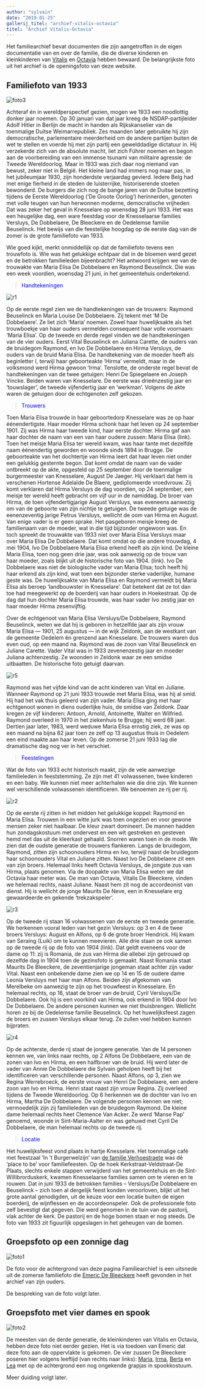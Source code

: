 ```yaml
---
author: "sylvain"
date: "2019-01-25"
gallerij_titel: "archief-vitalis-octavia"
titel: "Archief Vitalis-Octavia"
---
```

Het familiearchief bevat documenten die zijn aangetroffen in de eigen documentatie van en over de familie, die de diverse kinderen en kleinkinderen van [Vitalis](1879-vitalis-de-bleeckere) en [Octavia](1878-octavia-versluys) hebben bewaard. De belangrijkste foto uit het archief is de openingsfoto van deze website.

## Familiefoto van 1933

![foto3](foto3.jpg)

Achteraf én in wereldperspectief gezien, mogen we 1933 een noodlottig donker jaar noemen. Op 30 januari van dat jaar kreeg de NSDAP-partijleider Adolf Hitler in Berlijn de macht in handen als Rijkskanselier van de toenmalige Duitse Weimarrepubliek. Zes maanden later gebruikte hij zijn democratische, parlementaire  meerderheid om de andere partijen buiten de wet te stellen en voerde hij met zijn partij een gewelddadige dictatuur in. Hij verzekerde zich van de absolute macht, liet zich Führer noemen en begon aan de voorbereiding van een immense tsunami van militaire agressie: de Tweede Wereldoorlog. 
Maar in 1933 was zich daar nog niemand van bewust, zeker niet in België. Het kleine land had immers nog maar pas, in het jubileumjaar 1930, zijn honderdste verjaardag gevierd. Iedere Belg had met enige fierheid in de steden de luisterrijke, historiserende stoeten bewonderd. De burgers die zich nog de bange jaren van de Duitse bezetting tijdens de Eerste Wereldoorlog (‘De Groote Oorlog’) herinnerden, genoten met volle teugen van hun herwonnen moderne, democratische vrijheden. Dat was zeker het geval in Knesselare op woensdag 28 juni 1933. Het was een heugelijke dag, een ware feestdag voor de Knesselaarse families Versluys, De Dobbelaere, De Bleeckere en de Oedelemse familie Beuselinck. Het bewijs van die feestelijke hoogdag op de eerste dag van de zomer is de grote familiefoto van 1933. 

Wie goed kijkt, merkt onmiddellijk op dat de familiefoto tevens een trouwfoto is. Wie was het gelukkige echtpaar dat in de bloemen werd gezet en de betrokken familieleden bijeenbracht? Het antwoord krijgen we van de trouwakte van Maria Elisa De Dobbelaere en Raymond Beuselinck. Die was een week voordien, woensdag 21 juni,  in het gemeentehuis ondertekend. 

><span style="color:blue">Handtekeningen</span>

![r1](r1.jpg)

Op de eerste regel zien we de handtekeningen van de trouwers: Raymond Beuselinck en Maria Louise De Dobbelaere. Zij tekent met ‘M De Dobbelaere’. Ze liet zich ‘Maria’ noemen. Zowel haar  huwelijksakte als het trouwboekje van haar ouders vermelden consequent haar volle voornaam: ‘Maria Elisa’. Op de tweede en derde regel vinden we de handtekeningen van de vier ouders. Eerst Vital Beuselinck en Juliana Carette, de ouders van de bruidegom Raymond, en Ivo De Dobbelaere en Hirma Versluys, de ouders van de bruid Maria Elisa. De handtekening van de moeder heeft als beginletter I, terwijl haar geboorteakte ‘Hirma’ vermeldt, maar in de volksmond werd Hirma gewoon ‘Irma’. Tenslotte, de onderste regel bevat de handtekeningen van de twee getuigen: Henri De Spiegelaere en Joseph Vincke. Beiden waren van Knesselare. De eerste was drieënzestig jaar en ‘touwslager’, de tweede vijfendertig jaar en ‘werkman’. Volgens de akte waren de getuigen door de echtgenoten zelf gekozen.

><span style="color:blue">Trouwers</span>

Toen Maria Elisa trouwde in haar geboortedorp Knesselare was ze op haar éénendertigste. Haar moeder Hirma schonk haar het leven op 24 september 1901. Zij was Hirma haar tweede kind, haar eerste dochter. Hirma gaf aan haar dochter de naam van een van haar oudere zussen: Maria Elisa (link). Toen het meisje Maria Elisa ter wereld kwam, was haar tante met dezelfde naam éénendertig geworden en woonde sinds 1894 in Brugge. De geboorteakte van het dochtertje van Hirma leert dat haar leven niet onder een gelukkig gesternte begon. Dat komt omdat de naam van de vader ontbreekt op de akte, opgesteld op 25 september door de toenmalige burgermeester van Knesselare, August De Jaeger. Hij verklaart dat hem is verschenen Hortense Adelaïde De Blaere, gediplomeerde vroedvrouw. Zij komt verklaren dat Hirma Versluys de dag voordien, op 24 september, een meisje ter wereld heeft gebracht om vijf uur in de namiddag. De broer van Hirma,  de toen vijfendertigjarige August Versluys, was eveneens aanwezig om van de geboorte van zijn nichtje te getuigen. De tweede getuige was de eenenzeventig jarige Petrus Versluys, wellicht de oom van Hirma en August. Van enige vader is er geen sprake. Het pasgeboren meisje kreeg de familienaam van de moeder, wat in die tijd bijzonder ongewoon was. En toch spreekt de trouwakte van 1933 niet over Maria Elisa Versluys maar over Maria Elisa De Dobbelaere. Dat komt omdat op die andere trouwdag, 4 mei 1904, Ivo De Dobbelaere Maria Elisa erkend heeft als zijn kind. De kleine Maria Elisa, toen nog geen drie jaar, was ook aanwezig op de trouw van haar moeder, zoals blijkt uit de historische foto van 1904. (link). Ivo De Dobbelaere was niet de biologische vader van Maria Elisa; toch heeft hij haar erkend als zijn kind, wat toen een bijzonder sterke vaderlijke, humane geste was. De huwelijksakte van Maria Elisa en Raymond vermeldt bij Maria Elisa als beroep ‘landbouwster in Knesselare’. Dat betekent dat ze tot dan toe had meegewerkt op de boerderij van haar ouders in Hoekestraat. Op de dag dat hun dochter Maria Elisa trouwde, was haar vader Ivo zestig jaar en haar moeder Hirma zesenvijftig.

Over de echtgenoot van Maria Elisa Versluys/De Dobbelaere, Raymond Beuselinck, weten we dat hij is geboren in hetzelfde jaar als zijn vrouw Maria Elisa ― 1901, 25 augustus ― in de wijk Zeldonk, aan de westkant van de gemeente Oedelem én grenzend aan Knesselare. De trouwers waren dus even oud, op een maand na. Raymond was de zoon van Vital Beuselinck en Juliane Carette. Vader Vital was in 1933 zevenenzestig jaar en moeder Juliana achtenzestig. Ze woonden in Zeldonk waar ze een smidse uitbaatten. De historische foto getuigt daarvan.

![r5](r5.jpg)

Raymond was het vijfde kind van de acht kinderen van Vital en Juliane. Wanneer Raymond op 21 juni 1933 trouwde met Maria Elisa, was hij al smid. Hij had het vak thuis geleerd van zijn vader. Maria Elisa ging met haar echtgenoot wonen in diens ouderlijke huis, de smidse van Zeldonk. Daar kregen ze vijf kinderen: Antoon, Arnold, Antoinette, Walter en Wilfried. Raymond overleed in 1970 in het ziekenhuis te Brugge; hij werd 68 jaar. Dertien jaar later, 1983, werd weduwe Maria Elisa ernstig ziek, ze was op een maand na bijna 82 jaar toen ze zelf op 13 augustus thuis in Oedelem een eind maakte aan haar leven. Op de zomerse 21 juni 1933 lag die dramatische dag nog ver in het verschiet. 

><span style="color:blue">Feestelingen</span>

Wat de foto van 1933 echt historisch maakt, zijn de vele aanwezige familieleden in feeststemming. Ze zijn met  41 volwassenen, twee kinderen en een baby. We kunnen niet meer achterhalen wie die drie zijn. We kunnen wel verschillende volwassenen identificeren. We benoemen ze rij per rij.

![r2](r2.jpg)

Op de eerste rij zitten in het midden het gelukkige koppel: Raymond en Maria Elisa. Trouwen in een witte jurk was toen ongezien en voor gewone mensen zeker niet haalbaar. De kleur zwart domineert. De mannen hadden hun zondagskostuum met ondervest en een wit gestreken en gesteven hemd met das uit de kleerkast gehaald. Snorren waren toen in de mode. We zien dat de oudste generatie de trouwers flankeren. Langs de bruidegom, Raymond, zitten zijn schoonouders Hirma en Ivo, terwijl naast de bruidegom haar schoonouders Vital en Juliane zitten. Naast Ivo De Dobbelaere zit een van zijn broers. Helemaal links heeft Octavia Versluys, de jongste zus van Hirma, plaats genomen. Via de doopakte van Maria Elisa weten we dat Octavia haar meter was. De man van Octavia, Vitalis De Bleeckere, vinden we helemaal rechts, naast Juliane. Naast hem zit nog de accordeonist van dienst. Hij is wellicht de jonge Maurits De Neve, een in Knesselare erg gewaardeerde en gekende ‘trekzakspeler’.  

![r3](r3.jpg)

Op de tweede rij staan 16 volwassenen van de eerste en tweede generatie.  We herkennen vooral leden van het gezin Versluys: op 3 en 4 de twee broers Versluys: August en Alfons, op 6 de grote broer Hendrick. Hij kwam van Seraing (Luik) om te kunnen meevieren. Alle drie staan ze ook samen op de tweede rij op de foto van 1904 (link). Dat geldt eveneens voor de dame op 11: zij is Romania, de zus van Hirma die allebei zijn getrouwd op dezelfde dag in 1904 toen de gezinsfoto is gemaakt. Naast Romania staat Maurits De Bleeckere, de zeventienjarige jongeman staat achter zijn vader Vital. Naast een onbekende dame zien we op 14 en 15 de oudere dame Leonia Versluys met haar man Alfons. Beiden zijn afgekomen van Merelbeke om aanwezig te zijn op het trouwfeest in Knesselare. En helemaal rechts, op 16, staat de broer van de bruid, Cyril Versluys/De Dobbelaere. Ook hij is een voorkind van Hirma, ook erkend in 1904 door Ivo De Dobbelaere. De andere personen kunnen we niet thuisbrengen. Wellicht horen ze bij de Oedelemse familie Beuselinck. Op het huwelijksfeest zagen de broers en zussen Versluys elkaar terug. Ze zullen veel hebben kunnen bijpraten. 

![r4](r4.jpg)

Op de achterste, derde rij staat de jongere generatie. Van de 14 personen kennen we, van links naar rechts, op 2 Alfons De Dobbelaere, een van de zonen van Ivo en Hirma, en een halfbroer van de bruid. Hij werd later de vader van Annie De Dobbelaere die Sylvain geholpen heeft bij het identificeren van verschillende personen. Naast Alfons, op 3, zien we Regina Werrebroeck, de eerste vrouw van Henri De Dobbelaere, een andere zoon van Ivo en Hirma. Henri staat naast zijn vrouw Regina. Zij overleed tijdens de Tweede Wereldoorlog. Op 6 herkennen we de dochter van Ivo en Hirma, Martha De Dobbelaere. De volgende personen kennen we niet; vermoedelijk zijn zij familieleden van de bruidegom Raymond. De kleine dame helemaal rechts heet Clemence Van Acker. Ze werd ‘Manse Pap’ genoemd, woonde in Sint-Maria-Aalter en was gehuwd met Cyril De Dobbelaere, de man helemaal rechts op de tweede rij. 

><span style="color:blue">Locatie</span>

Het huwelijksfeest vond plaats in hartje Knesselare. Het toenmalige café met feestzaal ‘In ’t Burgerwelzijn’ van [de familie Verhoestraete](/bakermat-'Knesseloare') was dé ‘place to be’ voor familiefeesten. Op de hoek Kerkstraat-Veldstraat-De Plaats, slechts enkele stappen verwijderd van het gemeentehuis en de Sint-Willibrorduskerk, kwamen Knesselaarse families samen om te vieren en te rouwen. Dat in juni 1933 de betrokken families – Versluys/De Dobbelaere en Beuselinck – zich toen al dergelijk feest konden veroorloven, blijkt uit het grote aantal genodigden, uit de keuze voor een locatie buiten de eigen boerderij, de wijnflessen en de accordeonspeler. Ook de professionele foto zelf bevestigt dat gegeven. Die werd genomen in de tuin van de pastorij, vlak achter de kerk. De pastorij en de hoge bomen staan er nog steeds. De foto van 1933 zit figuurlijk opgeslagen in het geheugen van de bomen.

## Groepsfoto op een zonnige dag

![foto1](foto1.jpg)

De foto voor de achtergrond van deze pagina Familiearchief is een uitsnede uit de zomerse familiefoto die [Emeric De Bleeckere](1946-emeric-de-bleeckere) heeft gevonden in het archief van zijn ouders. 

De bespreking van de foto volgt later. 

## Groepsfoto met vier dames en spook

![foto2](foto2.jpg)

De meesten van de derde generatie, de kleinkinderen van Vitalis en Octavia, hebben deze foto niet eerder gezien. Het is via toedoen van Emeric dat deze foto aan de oppervlakte is gekomen. De vier zussen De Bleeckere poseren hier volgens leeftijd (van rechts naar links): [Maria](1908-maria-de-bleeckere), [Irma](1913-irma-de-bleeckere), [Berta](1914-berta-de-bleeckere) en [Lea](1922-lea-de-bleeckere) met op de achtergrond een nog ongekende grapjas in spookkostuum.

Meer duiding volgt later.
